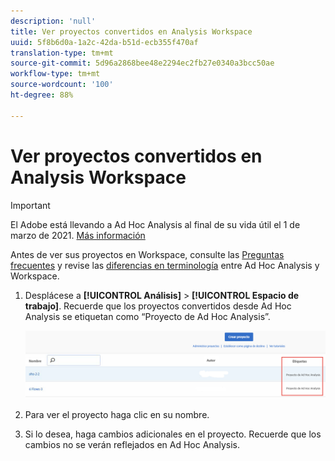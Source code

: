 ```yaml
---
description: 'null'
title: Ver proyectos convertidos en Analysis Workspace
uuid: 5f8b6d0a-1a2c-42da-b51d-ecb355f470af
translation-type: tm+mt
source-git-commit: 5d96a2868bee48e2294ec2fb27e0340a3bcc50ae
workflow-type: tm+mt
source-wordcount: '100'
ht-degree: 88%

---
```



# Ver proyectos convertidos en Analysis Workspace

>[!IMPORTANT]
>
>El Adobe está llevando a Ad Hoc Analysis al final de su vida útil el 1 de marzo de 2021. [Más información](https://adobe.ly/discoverworkspace)

Antes de ver sus proyectos en Workspace, consulte las [Preguntas frecuentes](/help/analyze/ad-hoc-analysis/c-aha-project-converter/aha2aw-converter-faq.md#topic_8231595303AD403E9322645A63632D57) y revise las [diferencias en terminología](/help/analyze/ad-hoc-analysis/c-aha-project-converter/aha2aw-converter-faq.md#topic_8231595303AD403E9322645A63632D57) entre Ad Hoc Analysis y Workspace.

1. Desplácese a **[!UICONTROL Análisis]** > **[!UICONTROL Espacio de trabajo]**. Recuerde que los proyectos convertidos desde Ad Hoc Analysis se etiquetan como “Proyecto de Ad Hoc Analysis”.

   ![](assets/view_aha_in_aw.png)

1. Para ver el proyecto haga clic en su nombre.
1. Si lo desea, haga cambios adicionales en el proyecto. Recuerde que los cambios no se verán reflejados en Ad Hoc Analysis.


